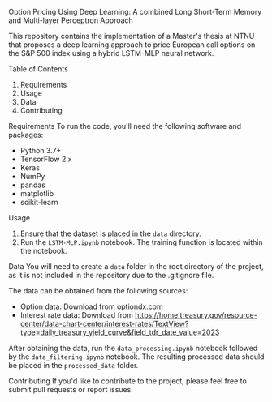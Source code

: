 Option Pricing Using Deep Learning: A combined Long Short-Term Memory and Multi-layer Perceptron Approach

This repository contains the implementation of a Master's thesis at NTNU that proposes a deep learning approach to price European call options on the S&P 500 index using a hybrid LSTM-MLP neural network.

Table of Contents
1. Requirements
2. Usage
3. Data
4. Contributing

Requirements
To run the code, you'll need the following software and packages:

- Python 3.7+
- TensorFlow 2.x
- Keras
- NumPy
- pandas
- matplotlib
- scikit-learn

Usage
1. Ensure that the dataset is placed in the `data` directory.
2. Run the `LSTM-MLP.ipynb` notebook. The training function is located within the notebook.

Data
You will need to create a `data` folder in the root directory of the project, as it is not included in the repository due to the .gitignore file.

The data can be obtained from the following sources:

- Option data: Download from optiondx.com
- Interest rate data: Download from https://home.treasury.gov/resource-center/data-chart-center/interest-rates/TextView?type=daily_treasury_yield_curve&field_tdr_date_value=2023

After obtaining the data, run the `data_processing.ipynb` notebook followed by the `data_filtering.ipynb` notebook. The resulting processed data should be placed in the `processed_data` folder.

Contributing
If you'd like to contribute to the project, please feel free to submit pull requests or report issues.
